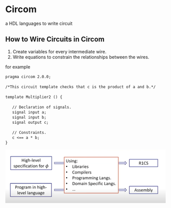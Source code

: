 # Circom

a HDL languages to write circuit

## How to Wire Circuits in Circom
1. Create variables for every intermediate wire.
2. Write equations to constrain the relationships between the wires.

for example 

```circom 
pragma circom 2.0.0;

/*This circuit template checks that c is the product of a and b.*/  

template Multiplier2 () {  

   // Declaration of signals.  
   signal input a;  
   signal input b;  
   signal output c;  

   // Constraints.  
   c <== a * b;  
}

```

![Circom](../asset/circom.png)
